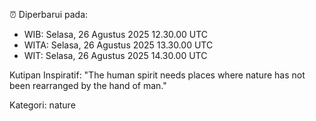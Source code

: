 ⏰ Diperbarui pada:
- WIB: Selasa, 26 Agustus 2025 12.30.00 UTC
- WITA: Selasa, 26 Agustus 2025 13.30.00 UTC
- WIT: Selasa, 26 Agustus 2025 14.30.00 UTC

Kutipan Inspiratif:
"The human spirit needs places where nature has not been rearranged by the hand of man."


Kategori: nature

